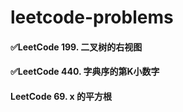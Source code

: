# leetcode-problems
#### ✅LeetCode 199. 二叉树的右视图

#### ✅LeetCode 440. 字典序的第K小数字

#### LeetCode 69. x 的平方根